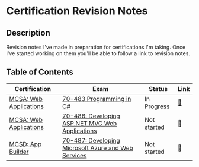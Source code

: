 # Certification Revision Notes

## Description

Revision notes I've made in preparation for certifications I'm taking. Once I've started working on them you'll be able to follow a link to revision notes.

## Table of Contents

| Certification | Exam | Status | Link |
|---------------|------|--------|------|
| [MCSA: Web Applications](https://docs.microsoft.com/en-us/learn/certifications/mcsa-web-applications-certification) | [70-483 Programming in C#](https://docs.microsoft.com/en-us/learn/certifications/exams/70-483) | In Progress | [🔗](# "Go to revision material") |
| [MCSA: Web Applications](https://docs.microsoft.com/en-us/learn/certifications/mcsa-web-applications-certification) | [70-486: Developing ASP.NET MVC Web Applications](https://docs.microsoft.com/en-us/learn/certifications/exams/70-486) | Not started | 🚧 |
| [MCSD: App Builder](https://docs.microsoft.com/en-us/learn/certifications/mcsd-app-builder-certification) | [70-487: Developing Microsoft Azure and Web Services](https://docs.microsoft.com/en-us/learn/certifications/exams/70-487) | Not started | 🚧 |

<!-- | [Certification](certification-link) | [Exam](exam-link) | Status | 🚧[🔗](# "Go to revision material") | -->

